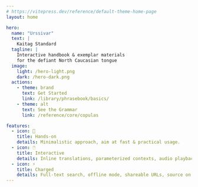 ```yaml
---
# https://vitepress.dev/reference/default-theme-home-page
layout: home

hero:
  name: "Urssivar"
  text: |
    Kaitag Standard
  tagline: |
    Interactive handbook & exemplar materials
    for the defiant North Caucasian tongue
  image:
    light: /hero-light.png
    dark: /hero-dark.png
  actions:
    - theme: brand
      text: Get Started
      link: /library/phrasebook/basics/
    - theme: alt
      text: See the Grammar
      link: /reference/core/copulas

features:
  - icon: 🚀
    title: Hands-on
    details: Minimalistic approach, aim at fast & practical usage.
  - icon: 🖱️
    title: Interactive
    details: Inline translations, parameterized contexts, audio playback.
  - icon: ⚡
    title: Charged
    details: Full-text search, offline mode, shareable URLs, source on GitHub.
---
```


<style>
.VPHero .VPImage {
  animation: floating 5s ease-in-out infinite;
}

@keyframes floating {
  50%  { translate: 0 -10px; }  
}
</style>
